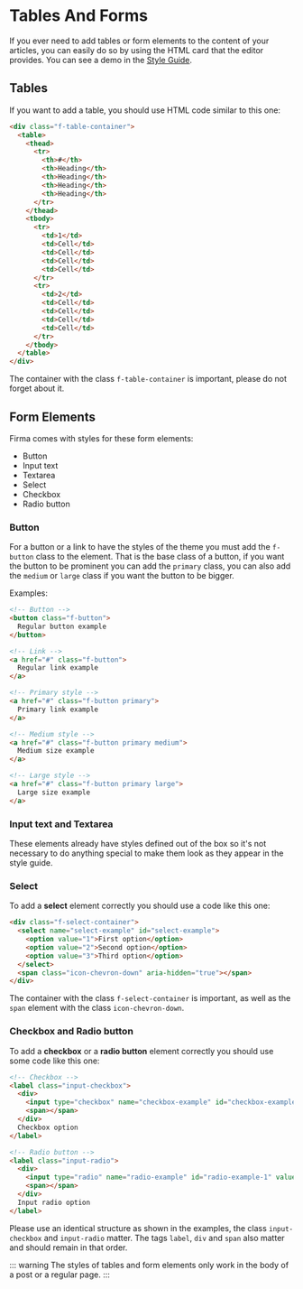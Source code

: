 # Tables And Forms

If you ever need to add tables or form elements to the content of your articles, you can easily do so by using the HTML card that the editor provides. You can see a demo in the [Style Guide](https://firma.eduardogomez.io/style-guide/).

## Tables

If you want to add a table, you should use HTML code similar to this one:

```html
<div class="f-table-container">
  <table>
    <thead>
      <tr>
        <th>#</th>
        <th>Heading</th>
        <th>Heading</th>
        <th>Heading</th>
        <th>Heading</th>
      </tr>
    </thead>
    <tbody>
      <tr>
        <td>1</td>
        <td>Cell</td>
        <td>Cell</td>
        <td>Cell</td>
        <td>Cell</td>
      </tr>
      <tr>
        <td>2</td>
        <td>Cell</td>
        <td>Cell</td>
        <td>Cell</td>
        <td>Cell</td>
      </tr>
    </tbody>
  </table>
</div>
```

The container with the class `f-table-container` is important, please do not forget about it.

## Form Elements

Firma comes with styles for these form elements:

* Button
* Input text
* Textarea
* Select
* Checkbox
* Radio button

### Button

For a button or a link to have the styles of the theme you must add the `f-button` class to the element. That is the base class of a button, if you want the button to be prominent you can add the `primary` class, you can also add the `medium` or `large` class if you want the button to be bigger.

Examples:

```html
<!-- Button -->
<button class="f-button">
  Regular button example
</button>

<!-- Link -->
<a href="#" class="f-button">
  Regular link example
</a>

<!-- Primary style -->
<a href="#" class="f-button primary">
  Primary link example
</a>

<!-- Medium style -->
<a href="#" class="f-button primary medium">
  Medium size example
</a>

<!-- Large style -->
<a href="#" class="f-button primary large">
  Large size example
</a>
```

### Input text and Textarea

These elements already have styles defined out of the box so it's not necessary to do anything special to make them look as they appear in the style guide.

### Select

To add a **select** element correctly you should use a code like this one:

```html
<div class="f-select-container">
  <select name="select-example" id="select-example">
    <option value="1">First option</option>
    <option value="2">Second option</option>
    <option value="3">Third option</option>
  </select>
  <span class="icon-chevron-down" aria-hidden="true"></span>
</div>
```

The container with the class `f-select-container` is important, as well as the `span` element with the class `icon-chevron-down`.

### Checkbox and Radio button

To add a **checkbox** or a **radio button** element correctly you should use some code like this one:

```html
<!-- Checkbox -->
<label class="input-checkbox">
  <div>
    <input type="checkbox" name="checkbox-example" id="checkbox-example-1" value="1">
    <span></span>
  </div>
  Checkbox option
</label>

<!-- Radio button -->
<label class="input-radio">
  <div>
    <input type="radio" name="radio-example" id="radio-example-1" value="1">
    <span></span>
  </div>
  Input radio option
</label>
```

Please use an identical structure as shown in the examples, the class `input-checkbox` and `input-radio` matter. The tags `label`, `div` and `span` also matter and should remain in that order.

::: warning
The styles of tables and form elements only work in the body of a post or a regular page.
:::
